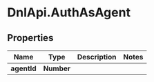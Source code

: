 # DnlApi.AuthAsAgent

## Properties
Name | Type | Description | Notes
------------ | ------------- | ------------- | -------------
**agentId** | **Number** |  | 


